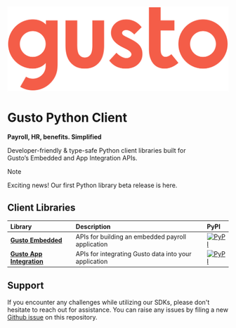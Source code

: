 ![gusto logo](./assets/Gusto_logo.png)

# Gusto Python Client
**Payroll, HR, benefits. Simplified**

Developer-friendly & type-safe Python client libraries built for Gusto’s Embedded and App Integration APIs.

> [!NOTE]
> Exciting news! Our first Python library beta release is here.

## Client Libraries

<!-- Start Gusto Python Client Libraries -->
| Library | Description | PyPI |
| :- |:- |:- |
| **[Gusto Embedded](https://github.com/Gusto/gusto-python-client/tree/main/gusto_embedded)** | APIs for building an embedded payroll application | [![PyPI](https://img.shields.io/pypi/v/gusto-embedded.svg?color=%230A8080)](https://pypi.org/project/gusto_embedded) |
| **[Gusto App Integration](https://github.com/Gusto/gusto-python-client/tree/main/gusto_app_int)** | APIs for integrating Gusto data into your application | [![PyPI](https://img.shields.io/pypi/v/gusto_app_integration.svg?color=%230A8080)](https://pypi.org/project/gusto_app_integration/) |
<!-- End Gusto Python Client Libraries -->

<!-- Start Gusto Support Notes -->
## Support

If you encounter any challenges while utilizing our SDKs, please don't hesitate to reach out for assistance.
You can raise any issues by filing a new [Github issue](https://github.com/Gusto/gusto-python-client/issues/new) on this repository.

<!-- End Gusto Support Notes -->
